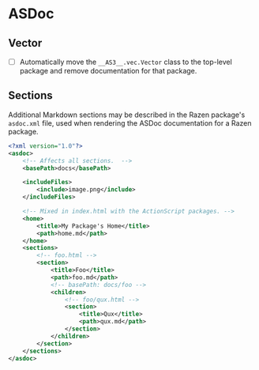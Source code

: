 # ASDoc

## Vector

* [ ] Automatically move the `__AS3__.vec.Vector` class to the top-level package and remove documentation for that package.

## Sections

Additional Markdown sections may be described in the Razen package's `asdoc.xml` file, used when rendering the ASDoc documentation for a Razen package.

```xml
<?xml version="1.0"?>
<asdoc>
    <!-- Affects all sections.  -->
    <basePath>docs</basePath>

    <includeFiles>
        <include>image.png</include>
    </includeFiles>

    <!-- Mixed in index.html with the ActionScript packages. -->
    <home>
        <title>My Package's Home</title>
        <path>home.md</path>
    </home>
    <sections>
        <!-- foo.html -->
        <section>
            <title>Foo</title>
            <path>foo.md</path>
            <!-- basePath: docs/foo -->
            <children>
                <!-- foo/qux.html -->
                <section>
                    <title>Qux</title>
                    <path>qux.md</path>
                </section>
            </children>
        </section>
    </sections>
</asdoc>
```